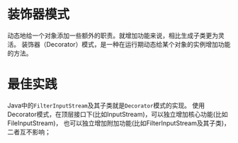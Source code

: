 # 装饰器模式
动态地给一个对象添加一些额外的职责。就增加功能来说，相比生成子类更为灵活。
装饰器（Decorator）模式，是一种在运行期动态给某个对象的实例增加功能的方法。

# 最佳实践
Java中的`FilterInputStream`及其子类就是`Decorator`模式的实现。
使用Decorator模式，在顶层接口下(比如InputStream)，可以独立增加核心功能(比如FileInputStream)，
也可以独立增加附加功能(比如FilterInputStream及其子类)，二者互不影响；
